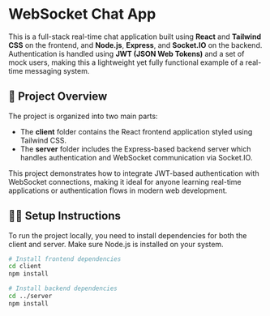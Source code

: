 # WebSocket Chat App

This is a full-stack real-time chat application built using **React** and **Tailwind CSS** on the frontend, and **Node.js**, **Express**, and **Socket.IO** on the backend. Authentication is handled using **JWT (JSON Web Tokens)** and a set of mock users, making this a lightweight yet fully functional example of a real-time messaging system.

## 📂 Project Overview

The project is organized into two main parts:  
- The **client** folder contains the React frontend application styled using Tailwind CSS.
- The **server** folder includes the Express-based backend server which handles authentication and WebSocket communication via Socket.IO.

This project demonstrates how to integrate JWT-based authentication with WebSocket connections, making it ideal for anyone learning real-time applications or authentication flows in modern web development.

## 🧑‍💻 Setup Instructions

To run the project locally, you need to install dependencies for both the client and server. Make sure Node.js is installed on your system.

```bash
# Install frontend dependencies
cd client
npm install

# Install backend dependencies
cd ../server
npm install
